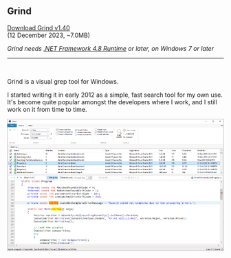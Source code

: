 ## Grind

[Download Grind v1.40](https://github.com/Arjailer/arjailer.github.io/releases/download/Grind/Grind.Setup.exe)
<br />
(12 December 2023, ~7.0MB)

_Grind needs [.NET Framework 4.8 Runtime](https://dotnet.microsoft.com/download/dotnet-framework) or later, on Windows 7 or later_

---

<br />

Grind is a visual grep tool for Windows.

I started writing it in early 2012 as a simple, fast search tool for my own use. It's become quite popular amongst the developers where I work, and I still work on it from time to time.

![Grind screenshot](Grind1.png)

